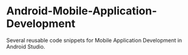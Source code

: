 # Android-Mobile-Application-Development
Several reusable code snippets for Mobile Application Development in Android Studio.
